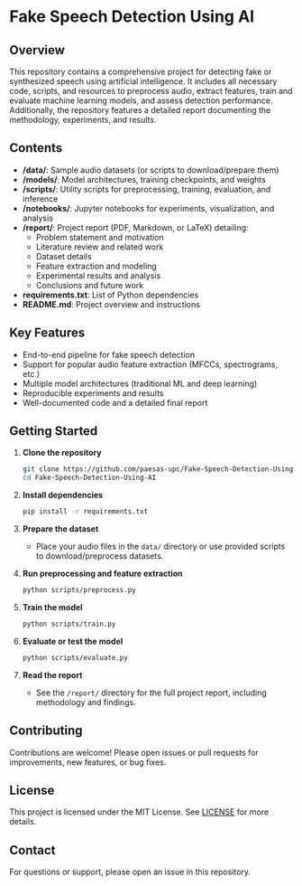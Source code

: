 # Fake Speech Detection Using AI

## Overview

This repository contains a comprehensive project for detecting fake or synthesized speech using artificial intelligence. It includes all necessary code, scripts, and resources to preprocess audio, extract features, train and evaluate machine learning models, and assess detection performance. Additionally, the repository features a detailed report documenting the methodology, experiments, and results.

## Contents

- **/data/**: Sample audio datasets (or scripts to download/prepare them)
- **/models/**: Model architectures, training checkpoints, and weights
- **/scripts/**: Utility scripts for preprocessing, training, evaluation, and inference
- **/notebooks/**: Jupyter notebooks for experiments, visualization, and analysis
- **/report/**: Project report (PDF, Markdown, or LaTeX) detailing:
  - Problem statement and motivation
  - Literature review and related work
  - Dataset details
  - Feature extraction and modeling
  - Experimental results and analysis
  - Conclusions and future work
- **requirements.txt**: List of Python dependencies
- **README.md**: Project overview and instructions

## Key Features

- End-to-end pipeline for fake speech detection
- Support for popular audio feature extraction (MFCCs, spectrograms, etc.)
- Multiple model architectures (traditional ML and deep learning)
- Reproducible experiments and results
- Well-documented code and a detailed final report

## Getting Started

1. **Clone the repository**
   ```bash
   git clone https://github.com/paesas-upc/Fake-Speech-Detection-Using-AI.git
   cd Fake-Speech-Detection-Using-AI
   ```

2. **Install dependencies**
   ```bash
   pip install -r requirements.txt
   ```

3. **Prepare the dataset**
   - Place your audio files in the `data/` directory or use provided scripts to download/preprocess datasets.

4. **Run preprocessing and feature extraction**
   ```bash
   python scripts/preprocess.py
   ```

5. **Train the model**
   ```bash
   python scripts/train.py
   ```

6. **Evaluate or test the model**
   ```bash
   python scripts/evaluate.py
   ```

7. **Read the report**
   - See the `/report/` directory for the full project report, including methodology and findings.

## Contributing

Contributions are welcome! Please open issues or pull requests for improvements, new features, or bug fixes.

## License

This project is licensed under the MIT License. See [LICENSE](LICENSE) for more details.

## Contact

For questions or support, please open an issue in this repository.
